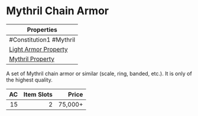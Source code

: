 # Mythril Chain Armor

| Properties                                                                |
| ------------------------------------------------------------------------- |
| #Constitution1 #Mythril                                                   |
| [Light Armor Property](../Armor%20Properties/Light%20Armor%20Property.md) |
| [Mythril Property](../../../Material%20Properties/Mythril%20Property.md)  |

A set of Mythril chain armor or similar (scale, ring, banded, etc.). It is only of the highest quality.

|  AC | Item Slots |   Price |
| --: | ---------: | ------: |
|  15 |          2 | 75,000+ |
